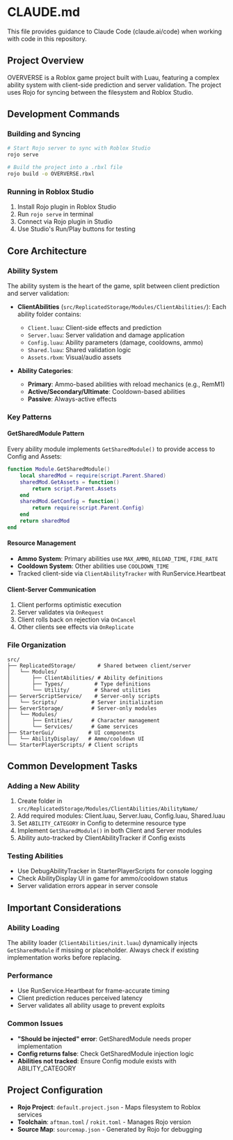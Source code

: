 # CLAUDE.md

This file provides guidance to Claude Code (claude.ai/code) when working with code in this repository.

## Project Overview

OVERVERSE is a Roblox game project built with Luau, featuring a complex ability system with client-side prediction and server validation. The project uses Rojo for syncing between the filesystem and Roblox Studio.

## Development Commands

### Building and Syncing
```bash
# Start Rojo server to sync with Roblox Studio
rojo serve

# Build the project into a .rbxl file
rojo build -o OVERVERSE.rbxl
```

### Running in Roblox Studio
1. Install Rojo plugin in Roblox Studio
2. Run `rojo serve` in terminal
3. Connect via Rojo plugin in Studio
4. Use Studio's Run/Play buttons for testing

## Core Architecture

### Ability System
The ability system is the heart of the game, split between client prediction and server validation:

- **ClientAbilities** (`src/ReplicatedStorage/Modules/ClientAbilities/`): Each ability folder contains:
  - `Client.luau`: Client-side effects and prediction
  - `Server.luau`: Server validation and damage application
  - `Config.luau`: Ability parameters (damage, cooldowns, ammo)
  - `Shared.luau`: Shared validation logic
  - `Assets.rbxm`: Visual/audio assets

- **Ability Categories**:
  - **Primary**: Ammo-based abilities with reload mechanics (e.g., RemM1)
  - **Active/Secondary/Ultimate**: Cooldown-based abilities
  - **Passive**: Always-active effects

### Key Patterns

#### GetSharedModule Pattern
Every ability module implements `GetSharedModule()` to provide access to Config and Assets:
```lua
function Module.GetSharedModule()
    local sharedMod = require(script.Parent.Shared)
    sharedMod.GetAssets = function()
        return script.Parent.Assets
    end
    sharedMod.GetConfig = function()
        return require(script.Parent.Config)
    end
    return sharedMod
end
```

#### Resource Management
- **Ammo System**: Primary abilities use `MAX_AMMO`, `RELOAD_TIME`, `FIRE_RATE`
- **Cooldown System**: Other abilities use `COOLDOWN_TIME`
- Tracked client-side via `ClientAbilityTracker` with RunService.Heartbeat

#### Client-Server Communication
1. Client performs optimistic execution
2. Server validates via `OnRequest`
3. Client rolls back on rejection via `OnCancel`
4. Other clients see effects via `OnReplicate`

### File Organization

```
src/
├── ReplicatedStorage/       # Shared between client/server
│   └── Modules/
│       ├── ClientAbilities/ # Ability definitions
│       ├── Types/          # Type definitions
│       └── Utility/        # Shared utilities
├── ServerScriptService/    # Server-only scripts
│   └── Scripts/           # Server initialization
├── ServerStorage/         # Server-only modules
│   └── Modules/
│       ├── Entities/      # Character management
│       └── Services/      # Game services
├── StarterGui/           # UI components
│   └── AbilityDisplay/   # Ammo/cooldown UI
└── StarterPlayerScripts/ # Client scripts
```

## Common Development Tasks

### Adding a New Ability
1. Create folder in `src/ReplicatedStorage/Modules/ClientAbilities/AbilityName/`
2. Add required modules: Client.luau, Server.luau, Config.luau, Shared.luau
3. Set `ABILITY_CATEGORY` in Config to determine resource type
4. Implement `GetSharedModule()` in both Client and Server modules
5. Ability auto-tracked by ClientAbilityTracker if Config exists

### Testing Abilities
- Use DebugAbilityTracker in StarterPlayerScripts for console logging
- Check AbilityDisplay UI in game for ammo/cooldown status
- Server validation errors appear in server console

## Important Considerations

### Ability Loading
The ability loader (`ClientAbilities/init.luau`) dynamically injects `GetSharedModule` if missing or placeholder. Always check if existing implementation works before replacing.

### Performance
- Use RunService.Heartbeat for frame-accurate timing
- Client prediction reduces perceived latency
- Server validates all ability usage to prevent exploits

### Common Issues
- **"Should be injected" error**: GetSharedModule needs proper implementation
- **Config returns false**: Check GetSharedModule injection logic
- **Abilities not tracked**: Ensure Config module exists with ABILITY_CATEGORY

## Project Configuration

- **Rojo Project**: `default.project.json` - Maps filesystem to Roblox services
- **Toolchain**: `aftman.toml` / `rokit.toml` - Manages Rojo version
- **Source Map**: `sourcemap.json` - Generated by Rojo for debugging